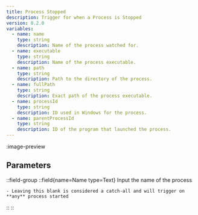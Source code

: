 ```yaml
---
title: Process Stopped
description: Trigger for when a Process is Stopped
version: 0.2.0
variables:
  - name: name
    type: string
    description: Name of the process watched for.
  - name: executable
    type: string
    description: Name of the process executable.
  - name: path
    type: string
    description: Path to the directory of the process.
  - name: fullPath
    type: string
    description: Exact path of the process executable.
  - name: processId
    type: string
    description: ID used in Windows for the process.
  - name: parentProcessId
    type: string
    description: ID of the program that launched the process.
---
```


:image-preview

## Parameters
::field-group
  ::field{name=Name type=Text}
    Input the name of the process

    - Leaving this blank is considered a catch-all and will trigger on **any** process started
  ::
::
